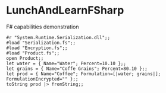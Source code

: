 # LunchAndLearnFSharp
F# capabilities demonstration 

``` f#
#r "System.Runtime.Serialization.dll";;
#load "Serialization.fs";;
#load "Encryption.fs";;
#load "Product.fs";;
open Product;;
let water = { Name="Water"; Percent=10.10 };;
let grains = { Name="Coffe Grains"; Percent=80.10 };;
let prod = { Name="Coffee"; Formulation=[|water; grains|]; FormulationEncrypted="" };;
toString prod |> fromString;;
```
